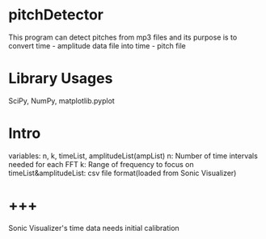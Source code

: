 # pitchDetector
This program can detect pitches from mp3 files and its purpose is to convert time - amplitude data file into time - pitch file

# Library Usages
SciPy, NumPy, matplotlib.pyplot

# Intro
variables: n, k, timeList, amplitudeList(ampList)
n: Number of time intervals needed for each FFT
k: Range of frequency to focus on 
timeList&amplitudeList: csv file format(loaded from Sonic Visualizer)

# +++
Sonic Visualizer's time data needs initial calibration
